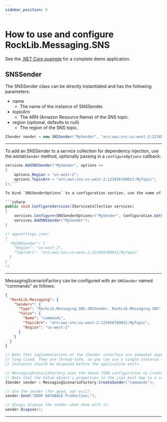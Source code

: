 ```yaml
---
sidebar_position: 6
---
```


# How to use and configure RockLib.Messaging.SNS

See the [.NET Core example] for a complete demo application.

## SNSSender

The SNSSender class can be directly instantiated and has the following parameters:

- name
  - The name of the instance of SNSSender.
- topicArn
  - The ARN (Amazon Resource Name) of the SNS topic.
- region (optional, defaults to null)
  - The region of the SNS topic.

```csharp
ISender sender = new SNSSender("MySender", "arn:aws:sns:us-west-2:123456789012:MyTopic", "us-west-2");
```

---

To add an SNSSender to a service collection for dependency injection, use the `AddSNSSender` method, optionally passing in a `configureOptions` callback:

```csharp
services.AddSNSSender("MySender", options =>
{
    options.Region = "us-west-2";
    options.TopicArn = "arn:aws:sns:us-west-2:123456789012:MyTopic";
});```

To bind `SNSSenderOptions` to a configuration section, use the name of the sender when calling the `Configure` method:

```csharp
public void ConfigureServices(IServiceCollection services)
{
    services.Configure<SNSSenderOptions>("MySender", Configuration.GetSection("MySNSSender"));
    services.AddSNSSender("MySender");
}

/* appsettings.json:
{
  "MySNSSender": {
    "Region": "us-west-2",
    "TopicArn": "arn:aws:sns:us-west-2:123456789012:MyTopic"
  }
}
*/
```

---

MessagingScenarioFactory can be configured with an `SNSSender` named "commands" as follows:

```json
{
  "RockLib.Messaging": {
    "Senders": {
      "Type": "RockLib.Messaging.SNS.SNSSender, RockLib.Messaging.SNS",
      "Value": {
        "Name": "commands",
        "TopicArn": "arn:aws:sns:us-west-2:123456789012:MyTopic",
        "Region": "us-west-2"
      }
    }
  }
}
```

```csharp
// Note that implementations of the ISender interface are somewhat expensive and intended to be
// long-lived. They are thread-safe, so you can use a single instance throughout your application.
// Instances should be disposed before the application exits.

// MessagingScenarioFactory uses the above JSON configuration to create a SNSSender
// Note that the Value object's properties in the json must map to a valid constructor since CreateSender Creates instances using [RockLib.Configuration.ObjectFactory](https://github.com/RockLib/RockLib.Configuration/tree/main/RockLib.Configuration.ObjectFactory#rocklibconfigurationobjectfactory)
ISender sender = MessagingScenarioFactory.CreateSender("commands");

// Use the sender (for good, not evil):
sender.Send("DROP DATABASE Production;");

// Always dispose the sender when done with it.
sender.Dispose();
```

---

[.NET Core example]: ../Example.Messaging.SNS.DotNetCore20
